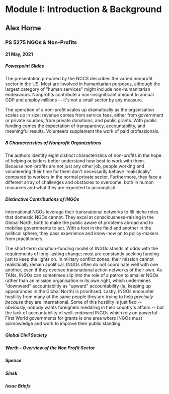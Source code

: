 # Module I: Introduction & Background
##  Alex Horne
### PS 5275 NGOs & Non-Profits
#### 21 May, 2021

##### Powerpoint Slides

The presentation prepared by the NCCS describes the varied nonprofit sector in the US. Most are involved in humanitarian purposes, although the largest category of "human services" might include non-humanitarian endeavours. Nonprofits contribute a non-insignificant amount to annual GDP and employ millions -- it's not a small sector by any measure.

The operation of a non-profit scales up dramatically as the organisation scales up in size; revenue comes from service fees, either from government or private sources, from private donations, and public grants. With public funding comes the expectation of transparency, accountability, and meaningful results. Volunteers supplement the work of paid professionals.

##### 8 Characteristics of Nonprofit Organizations

The authors identify eight distinct characteristics of non-profits in the hope of helping outsiders better understand how best to work with them. Because non-profits are not just any other job, people working and volunteering their time for them don't necessarily behave 'realistically' compared to workers in the normal private sector. Furthermore, they face a different array of challenges and obstacles to overcome, both in human resources and what they are expected to accomplish.

##### Distinctive Contributions of INGOs

International NGOs leverage their transnational networks to fill niche roles that domestic NGOs cannot. They excel at consciousness-raising in the Global North, both to make the public aware of problems abroad and to mobilise governments to act. With a foot in the field and another in the political sphere, they pass experience and know-how on to policy-makers from practitioners.

The short-term donation-funding model of INGOs stands at odds with the requirements of long-lasting change; most are constantly seeking funding just to keep the lights on. In military conflict zones, their mission cannot realistically remain apolitical. INGOs often do not coordinate well with one another, even if they oversee transnational action networks of their own. As TANs, INGOs can sometimes slip into the role of a patron to smaller NGOs rather than an mission organisation in its own right, which undermines "downward" accountabiltiy as "upward" accountability (ie, keeping up appearances in the Global North) is prioritised. Lastly, INGOs encounter hostility from many of the same people they are trying to help *precisely because* they are international. Some of this hostility is justified -- obviously, nobody wants foreigners meddling in their country's affairs -- but the lack of accountability of well-endowed INGOs which rely on powerful First World governments for grants is one area where INGOs must acknowledge and work to improve their public standing.

##### Global Civil Society



##### Worth - Overview of the Non Profit Sector

##### Spence

##### Sinek

##### Issue Briefs
